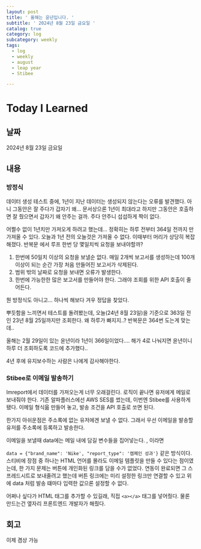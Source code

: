 ```yaml
---
layout: post
title: ' 올해는 윤년입니다. '
subtitle: ' 2024년 8월 23일 금요일 '
catalog: true
category: log
subcategory: weekly
tags:
  - log
  - weekly
  - august
  - leap year
  - Stibee

---
```


# Today I Learned

## 날짜

2024년 8월 23일 금요일

## 내용

### 방정식

데이터 생성 테스트 중에, 1년이 지난 데이터는 생성되지 않는다는 오류를 발견했다. 아니 그동안은 잘 주다가 갑자기 왜… 문서상으론 1년이 최대라고 하지만 그동안은 호출하면 잘 줬으면서 갑자기 왜 안주는 걸까. 주다 안주니 섭섭하게 짝이 없다.

어쩔수 없이 1년치만 가져오게 하려고 했는데… 정확히는 하루 전부터 364일 전까지 만 가져올 수 있다. 오늘과 1년 전의 오늘것은 가져올 수 없다. 이때부터 머리가 상당히 복잡해졌다. 반복문 에서 루프 한번 당 몇일치씩 요청을 보내야할까?

1. 한번에 50일치 이상의 요청을 보낼순 없다. 매일 2개씩 보고서를 생성하는데 100개 이상이 되는 순간 가장 처음 만들어진 보고서가 삭제된다.
2. 범위 밖의 날짜로 요청을 보내면 오류가 발생한다.
3. 한번에 가능한한 많은 보고서를 만들어야 한다. 그래야 조회를 위한 API 호출이 줄어든다.

뭔 방정식도 아니고… 하나씩 해보다 겨우 정답을 찾았다.

뿌듯함을 느끼면서 테스트를 돌려봤는데, 오늘(24년 8월 23일)을 기준으로 363일 전인 23년 8월 25일까지만 조회한다. 왜 하루가 빠지지..? 반복문은 364번 도는게 맞는데..

올해는 2월 29일이 있는 윤년이라 1년이 366일이었다…. 해가 4로 나눠지면 윤년이니 하루 더 조회하도록 코드에 추가했다.. 

4년 후에 유지보수하는 사람은 나에게 감사해야한다.


### Stibee로 이메일 발송하기

 Imreport에서 데이터를 가져오는게 너무 오래걸린다. 로직이 끝나면 유저에게 메일로 보내줘야 한다. 기존 알파플러스에선 AWS SES를 썼는데, 이번엔 Stibee를 사용하게 됐다. 이메일 형식읆 만들어 놓고, 발송 조건을 API 호출로 쏘면 된다.

 한가지 아쉬운점은 주소록에 없는 유저에겐 보낼 수 없다. 그래서 우선 이메일을 발송할 유저를 주소록에 등록하고 발송한다.


이메일을 보낼때 data에는 메일 내에 담길 변수들을 집어넣는다. $%brand_name%$, $%report_type%$ 이라면

`data = {"brand_name": 'Nike', "report_type": '캠페인 성과'}` 같은 방식이다. 스티비에 장점 중 하나는 HTML 언어를 몰라도 이메일 템플릿을 만들 수 있다는 점이였는데, 한 가지 문제는 버튼에 개인화된 링크를 담을 수가 없었다. 연동이 완료되면 그 스프레드시트로 보내줄려고 했는데 버튼 링크에는 미리 설정한 링크만 연결할 수 있고 위에 data 처럼 발송 떄마다 입력한 값으론 설정할 수 없다.

어쩌나 싶다가 HTML 태그를 추가할 수 있길래, 직접 `<a></a>` 태그를 넣어줬다. 물론 만드는건 옆자리 프론트엔드 개발자가 해줬다. 

## 회고

이제 겸상 가능